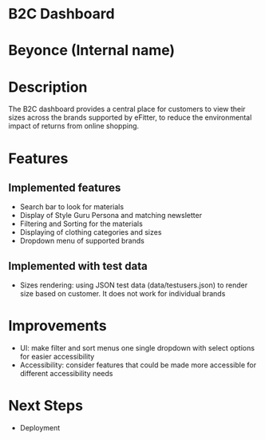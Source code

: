 # B2C Dashboard

# Beyonce (Internal name)

# Description

The B2C dashboard provides a central place for customers to view their sizes across the brands supported by eFitter, to reduce the environmental impact of returns from online shopping.

# Features

## Implemented features

- Search bar to look for materials
- Display of Style Guru Persona and matching newsletter
- Filtering and Sorting for the materials
- Displaying of clothing categories and sizes
- Dropdown menu of supported brands

## Implemented with test data

- Sizes rendering: using JSON test data (data/testusers.json) to render size based on customer. It does not work for individual brands

# Improvements

- UI: make filter and sort menus one single dropdown with select options for easier accessibility
- Accessibility: consider features that could be made more accessible for different accessibility needs

# Next Steps

- Deployment
